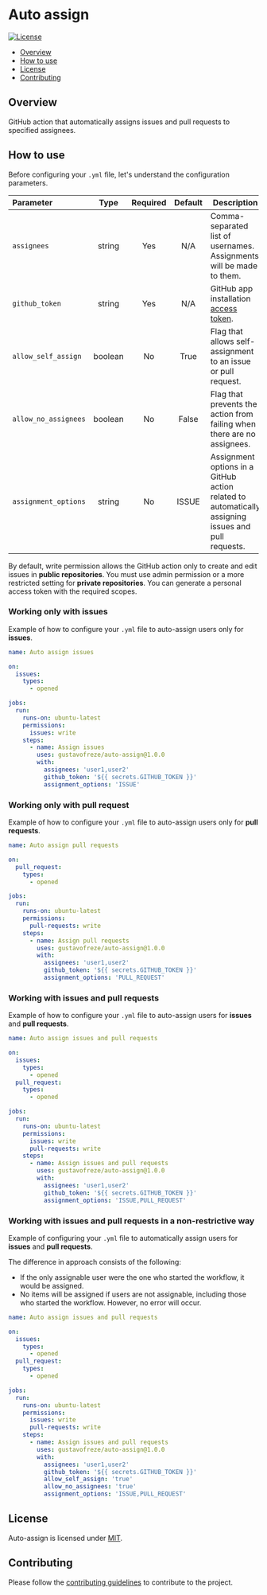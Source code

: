 # Auto assign

[![License](https://img.shields.io/badge/license-MIT-green)](LICENSE)

* [Overview](#overview)
* [How to use](#how-to-use)
* [License](#license)
* [Contributing](#contributing)

<div id='overview'></div> 

## Overview

GitHub action that automatically assigns issues and pull requests to specified assignees.

<div id='how-to-use'></div>

## How to use

Before configuring your `.yml` file, let's understand the configuration parameters.

| Parameter            |  Type   | Required | Default | Description                                                                                                                | 
|:---------------------|:-------:|:--------:|:-------:|----------------------------------------------------------------------------------------------------------------------------|
| `assignees`          | string  |   Yes    |   N/A   | Comma-separated list of usernames. Assignments will be made to them.                                                       |
| `github_token`       | string  |   Yes    |   N/A   | GitHub app installation [access token](https://docs.github.com/en/actions/security-guides/automatic-token-authentication). |
| `allow_self_assign`  | boolean |    No    |  True   | Flag that allows self-assignment to an issue or pull request.                                                              |
| `allow_no_assignees` | boolean |    No    |  False  | Flag that prevents the action from failing when there are no assignees.                                                    |
| `assignment_options` | string  |    No    |  ISSUE  | Assignment options in a GitHub action related to automatically assigning issues and pull requests.                         |

By default, write permission allows the GitHub action only to create and edit issues in **public repositories**.
You must use admin permission or a more restricted setting for **private repositories**.
You can generate a personal access token with the required scopes.

### Working only with issues

Example of how to configure your `.yml` file to auto-assign users only for **issues**.

```yml
name: Auto assign issues

on:
  issues:
    types:
      - opened

jobs:
  run:
    runs-on: ubuntu-latest
    permissions:
      issues: write
    steps:
      - name: Assign issues
        uses: gustavofreze/auto-assign@1.0.0
        with:
          assignees: 'user1,user2'
          github_token: '${{ secrets.GITHUB_TOKEN }}'
          assignment_options: 'ISSUE'
```

### Working only with pull request

Example of how to configure your `.yml` file to auto-assign users only for **pull requests**.

```yml
name: Auto assign pull requests

on:
  pull_request:
    types:
      - opened

jobs:
  run:
    runs-on: ubuntu-latest
    permissions:
      pull-requests: write
    steps:
      - name: Assign pull requests
        uses: gustavofreze/auto-assign@1.0.0
        with:
          assignees: 'user1,user2'
          github_token: '${{ secrets.GITHUB_TOKEN }}'
          assignment_options: 'PULL_REQUEST'
```

### Working with issues and pull requests

Example of how to configure your `.yml` file to auto-assign users for **issues** and **pull requests**.

```yml
name: Auto assign issues and pull requests

on:
  issues:
    types:
      - opened
  pull_request:
    types:
      - opened

jobs:
  run:
    runs-on: ubuntu-latest
    permissions:
      issues: write
      pull-requests: write
    steps:
      - name: Assign issues and pull requests
        uses: gustavofreze/auto-assign@1.0.0
        with:
          assignees: 'user1,user2'
          github_token: '${{ secrets.GITHUB_TOKEN }}'
          assignment_options: 'ISSUE,PULL_REQUEST'
```

### Working with issues and pull requests in a non-restrictive way

Example of configuring your `.yml` file to automatically assign users for **issues** and **pull requests**.

The difference in approach consists of the following:

- If the only assignable user were the one who started the workflow, it would be assigned.
- No items will be assigned if users are not assignable, including those who started the workflow.
  However, no error will occur.

```yml
name: Auto assign issues and pull requests

on:
  issues:
    types:
      - opened
  pull_request:
    types:
      - opened

jobs:
  run:
    runs-on: ubuntu-latest
    permissions:
      issues: write
      pull-requests: write
    steps:
      - name: Assign issues and pull requests
        uses: gustavofreze/auto-assign@1.0.0
        with:
          assignees: 'user1,user2'
          github_token: '${{ secrets.GITHUB_TOKEN }}'
          allow_self_assign: 'true'
          allow_no_assignees: 'true'
          assignment_options: 'ISSUE,PULL_REQUEST'
```

<div id='license'></div>

## License

Auto-assign is licensed under [MIT](LICENSE).

<div id='contributing'></div>

## Contributing

Please follow the [contributing guidelines](CONTRIBUTING.md) to contribute to the project.
